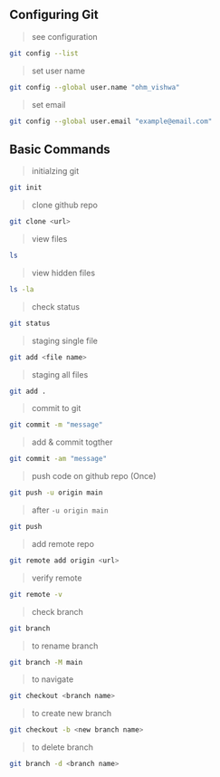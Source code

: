 ## Configuring Git
> see configuration
```sh
git config --list
```
> set user name
```sh
git config --global user.name "ohm_vishwa"
```
>set email
```sh
git config --global user.email "example@email.com"
```

## Basic Commands
> initialzing git
```sh
git init
```
> clone github repo
```sh
git clone <url>
```
> view files
```sh
ls
```
> view hidden files
```sh
ls -la
```
> check status
```sh
git status
```
> staging single file
```sh
git add <file name>
```
> staging all files
```sh
git add .
```
> commit to git
```sh
git commit -m "message"
```
> add & commit togther 
```sh
git commit -am "message"
```
> push code on github repo (Once)
```sh
git push -u origin main
```
> after `-u origin main` 
```sh
git push
```
> add remote repo 
```sh
git remote add origin <url>
```
> verify remote
```sh
git remote -v
```
> check branch
```sh
git branch
```
> to rename branch
```sh
git branch -M main
```
> to navigate
```sh
git checkout <branch name>
```
> to create new branch
```sh
git checkout -b <new branch name>
```
> to delete branch
```sh
git branch -d <branch name>
```
